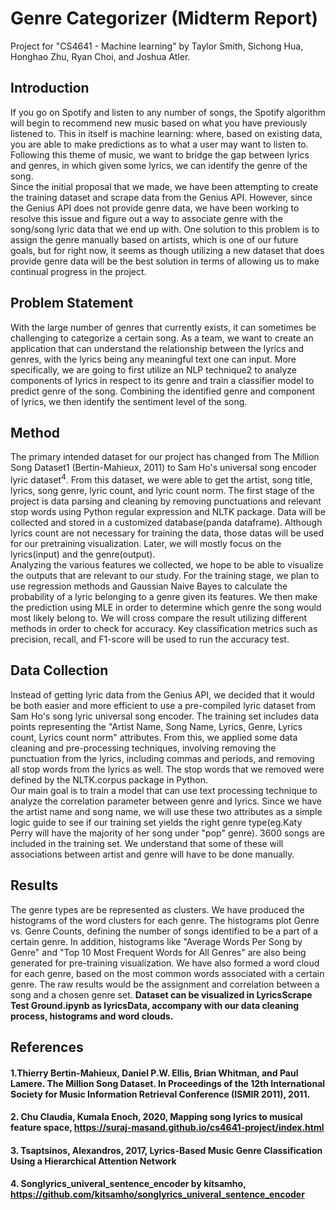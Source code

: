 # Genre Categorizer (Midterm Report)
Project for "CS4641 - Machine learning" by Taylor Smith, Sichong Hua, Honghao Zhu, Ryan Choi, and Joshua Atler.

## Introduction
If you go on Spotify and listen to any number of songs, the Spotify algorithm will begin to recommend new music based on what you have previously listened to. This in itself is machine learning: where, based on existing data, you are able to make predictions as to what a user may want to listen to. Following this theme of music, we want to bridge the gap between lyrics and genres, in which given some lyrics, we can identify the genre of the song.
<br/>
Since the initial proposal that we made, we have been attempting to create the training dataset and scrape data from the Genius API. However, since the Genius API does not provide genre data, we have been working to resolve this issue and figure out a way to associate genre with the song/song lyric data that we end up with. One solution to this problem is to assign the genre manually based on artists, which is one of our future goals, but for right now, it seems as though utilizing a new dataset that does provide genre data will be the best solution in terms of allowing us to make continual progress in the project.

## Problem Statement
With the large number of genres that currently exists, it can sometimes be challenging to categorize a certain song. As a team, we want to create an application that can understand the relationship between the lyrics and genres, with the lyrics being any meaningful text one can input. More specifically, we are going to first utilize an NLP technique2 to analyze components of lyrics in respect to its genre and train a classifier model to predict genre of the song. Combining the identified genre and component of lyrics, we then identify the sentiment level of the song.

## Method
The primary intended dataset for our project has changed from The Million Song Dataset1 (Bertin-Mahieux, 2011) to Sam Ho's universal song encoder lyric dataset$^4$. From this dataset, we were able to get the artist, song title, lyrics, song genre, lyric count, and lyric count norm. The first stage of the project is data parsing and cleaning by removing punctuations and relevant stop words using Python regular expression and NLTK package. Data will be collected and stored in a customized database(panda dataframe). Although lyrics count are not necessary for training the data, those datas will be used for our pretraining visualization. Later, we will mostly focus on the lyrics(input) and the genre(output).
<br/>
Analyzing the various features we collected, we hope to be able to visualize the outputs that are relevant to our study. For the training stage, we plan to use regression methods and Gaussian Naive Bayes to calculate the probability of a lyric belonging to a genre given its features. We then make the prediction using MLE in order to determine which genre the song would most likely belong to. We will cross compare the result utilizing different methods in order to check for accuracy. Key classification metrics such as precision, recall, and F1-score will be used to run the accuracy test.  

## Data Collection

Instead of getting lyric data from the Genius API, we decided that it would be both easier and more efficient to use a pre-compiled lyric dataset from Sam Ho's song lyric universal song encoder. The training set includes data points representing the "Artist Name, Song Name, Lyrics, Genre, Lyrics count, Lyrics count norm" attributes. From this, we applied some data cleaning and pre-processing techniques, involving removing the punctuation from the lyrics, including commas and periods, and removing all stop words from the lyrics as well. The stop words that we removed were defined by the NLTK.corpus package in Python. 
<br/>
Our main goal is to train a model that can use text processing technique to analyze the correlation parameter between genre and lyrics. Since we have the artist name and song name, we will use these two attributes as a simple logic guide to see if our training set yields the right genre type(eg.Katy Perry will have the majority of her song under "pop" genre). 3600 songs are included in the training set. We understand that some of these will associations between artist and genre will have to be done manually.

## Results
The genre types are be represented as clusters. We have produced the histograms of the word clusters for each genre. The histograms plot Genre vs. Genre Counts, defining the number of songs identified to be a part of a certain genre. In addition, histograms like "Average Words Per Song by Genre" and "Top 10 Most Frequent Words for All Genres" are also being generated for pre-training visualization. We have also formed a word cloud for each genre, based on the most common words associated with a certain genre. The raw results would be the assignment and correlation between a song and a chosen genre set. <b>Dataset can be visualized in LyricsScrape Test Ground.ipynb as lyricsData, accompany with our data cleaning process, histograms and word clouds. </b>



## References
#### 1.Thierry Bertin-Mahieux, Daniel P.W. Ellis, Brian Whitman, and Paul Lamere. The Million Song Dataset. In Proceedings of the 12th International Society for Music Information Retrieval Conference (ISMIR 2011), 2011.
#### 2. Chu Claudia, Kumala Enoch, 2020, Mapping song lyrics to musical feature space, https://suraj-masand.github.io/cs4641-project/index.html
#### 3. Tsaptsinos, Alexandros, 2017, Lyrics-Based Music Genre Classification Using a Hierarchical Attention Network
#### 4. Songlyrics_univeral_sentence_encoder by kitsamho, https://github.com/kitsamho/songlyrics_univeral_sentence_encoder
